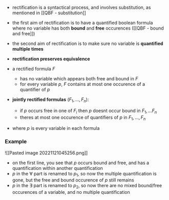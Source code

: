 - rectification is a syntactical process, and involves substitution, as mentioned in [[QBF - substitution]]

- the first aim of rectification is to have a quantified boolean formula where no variable has both **bound** and **free** occurences ([[QBF - bound and free]])
- the second aim of rectification is to make sure no variable is **quantified multiple times**

- **rectification preserves equivalence**

- a rectified formula $F$
	- has no variable which appears both free and bound in $F$
	- for every variable $p$, $F$ contains at most one occurence of a quantifier of $p$

- **jointly rectified formulas** $(F_1,...,F_n)$:
	- if $p$ occurs free in one of $F_i$ then $p$ doesnt occur bound in $F_1,...F_n$
	- theres at most one occurence of quantifiers of $p$ in $F_1,...,F_n$
- where $p$ is every variable in each formula

### Example
![[Pasted image 20221121045256.png]]
- on the first line, you see that $p$ occurs bound and free, and has a quantification within another quantification
- $p$ in the $\forall$ part is renamed to $p_1$, so now the multiple quantification is gone, but the free and bound occurence of $p$ still remains
- $p$ in the $\exists$ part is renamed to $p_2$, so now there are no mixed bound/free occurences of a variable, and no multiple quantification